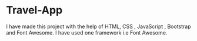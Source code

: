 # Travel-App   
I have made this project with the help of HTML, CSS , JavaScript , Bootstrap and Font Awesome.
I have used one framework i.e Font Awesome. 
